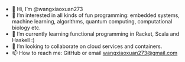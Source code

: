 - 👋 Hi, I’m @wangxiaoxuan273
- 👀 I’m interested in all kinds of fun programming: embedded systems, machine learning, algorithms, quantum computing, computational biology etc.
- 🌱 I’m currently learning functional programming in Racket, Scala and Haskell :)
- 💞️ I’m looking to collaborate on cloud services and containers.
- 📫 How to reach me: GitHub or email wangxiaoxuan273@gmail.com

<!---
wangxiaoxuan273/wangxiaoxuan273 is a ✨ special ✨ repository because its `README.md` (this file) appears on your GitHub profile.
You can click the Preview link to take a look at your changes.
--->
